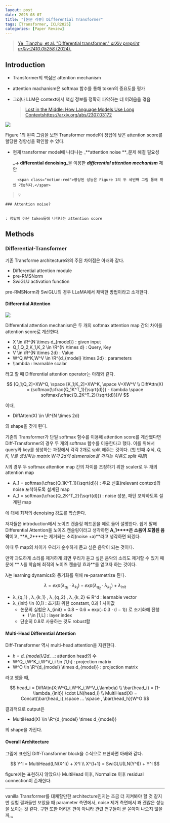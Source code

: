 ```yaml
---
layout: post
date: 2025-08-07
title: "[논문 리뷰] Differential Transformer"
tags: [Transformer, ICLR2025]
categories: [Paper Review]
---
```


> [Ye, Tianzhu, et al. "Differential transformer." ](https://arxiv.org/abs/2410.05258)[_arXiv preprint arXiv:2410.05258_](https://arxiv.org/abs/2410.05258)[ (2024).](https://arxiv.org/abs/2410.05258)



## Introduction

- Transformer의 핵심은 attention mechanism
- attention machanism은 softmax 함수를 통해 token의 중요도를 평가
- 그러나 LLM은 context에서 핵심 정보를 정확히 파악하는 데 어려움을 겪음

	> [Lost in the Middle: How Language Models Use Long Contextshttps://arxiv.org/abs/2307.03172](https://arxiv.org/abs/2307.03172)


![](https://prod-files-secure.s3.us-west-2.amazonaws.com/542b861c-36a8-4051-84e5-8804b6728dba/9083ea56-691a-4752-ae26-47f403431ac8/image.png?X-Amz-Algorithm=AWS4-HMAC-SHA256&X-Amz-Content-Sha256=UNSIGNED-PAYLOAD&X-Amz-Credential=ASIAZI2LB466TJOPUSJF%2F20250929%2Fus-west-2%2Fs3%2Faws4_request&X-Amz-Date=20250929T120130Z&X-Amz-Expires=3600&X-Amz-Security-Token=IQoJb3JpZ2luX2VjEEwaCXVzLXdlc3QtMiJIMEYCIQCtJojSHCBXsSgz%2Bg%2FthehPCXxTcUKCZjoWHzPTeaOwUQIhANNpROdm0hP8kTk%2BIzC7dhm0zhWrIixPxOKTL8y7IzqoKogECNT%2F%2F%2F%2F%2F%2F%2F%2F%2F%2FwEQABoMNjM3NDIzMTgzODA1IgzBr4V%2ByteKOi%2Bnacoq3AM8frBzEFmdKIv0H67SKtsUN5jO6CkZtbNfvixKb1NML7%2BuhsyMbyEFa6mbCgRApdGa7sL9kGGB825Km36mgi%2BNdLzjET%2FBp6X4Af3%2Bm1luwZoctF6Fto5SiIItLm%2BaqrR%2FV7Hs%2FSvpALgY8dFXpA8KR7xyDewiR1KGsLBrDSCL0jpmTtTIg1dcAlyVY2iyAHmAc%2FZjUHqmBxXVoSyUJu3IOj6wmiRn7z6Zg04OjZ7s1lI3%2FTnvj2q%2BhhxpNoTsihjEflTPLGptQT%2BUM6fHJeE84G%2BIIIJbDgAsctJz5S7PD%2FYfkQiNun9pwTqdhZYBQsB45hHXjc3X1sSHLVPTOEh1e6NpzI4YdZpr%2BnWLrAhPp9gU%2BCMtudmbX02hA%2B2XE5QAa0f%2BrQK60CrdPUOUvxUng%2FiwXcql9tXzG%2F2cE1Z%2BZEps%2BSP0xoiqoOaeWHqgbjUlp5CTUtYzjfc8mo5yDLx4FW%2BzJsNSALz7%2FpG3HUEFQ0LWW8uvfsoNavLee2i5%2FgTudUjYrSwmqF4il%2BAKgT33nKI4%2FKEhAGuMTWA4djWRRhIFG6OGvRqu9IiTpXJFTAdvCQVJyD%2B8yI3hrdlA439NXfipYfj%2BNkEst5HUWgLbTE0y49yQ1Ffj%2BG5QbDCz1unGBjqkAa4vY2bNivzxleuAD6YxOhdn4s2u66Z2pZc9U0wTz1rCy4H27FYUTnTisGMMOrFMDC6rlPbZLoqS5ldlYlGOuItTNrhz0ALoyeRSCEhQOZL5BwYqxaI9bpUzP9PGvJ50i%2FUJds8KRRaQzVLGQ5pIVM%2B5tGstCFSFmetCjx9V1TwScjHsh8Iv9MCjRXVBZqROLSbH4pBq1FoU7t2XLuAxsiZeFuJv&X-Amz-Signature=41b2bb1ce1c5cc9ccdec0db089db6608555f2d8f50cd797872fd897147fcc3b8&X-Amz-SignedHeaders=host&x-amz-checksum-mode=ENABLED&x-id=GetObject)


Figure 1의 왼쪽 그림을 보면 Transformer model이 정답에 낮은 attention score를 할당한 경향성을 확인할 수 있다.

- 현재 transformer model에 나타나는 _**attention noise **_문제 해결 필요성

	_**→ differential denoising**_을 이용한 _**differential attention mechanism**_ 제안


		<span class="notion-red">향상된 성능은 Figure 1의 두 세번째 그림 통해 확인 가능하다.</span>


> 💡 


	### Attention noise?


	: 정답이 아닌 token들에 나타나는 attention score



## Methods



### Differential-Transformer


기존 Transforme architecture와의 주된 차이점은 아래와 같다.

- Differential attention module
- pre-RMSNorm
- SwiGLU activation function

pre-RMSNorm과 SwiGLU의 경우 LLaMA에서 채택한 방법이라고 소개한다.



#### Differential Attention


![](https://prod-files-secure.s3.us-west-2.amazonaws.com/542b861c-36a8-4051-84e5-8804b6728dba/116d70b2-1963-4810-9167-f4c7d8a06e8f/image.png?X-Amz-Algorithm=AWS4-HMAC-SHA256&X-Amz-Content-Sha256=UNSIGNED-PAYLOAD&X-Amz-Credential=ASIAZI2LB466TJOPUSJF%2F20250929%2Fus-west-2%2Fs3%2Faws4_request&X-Amz-Date=20250929T120130Z&X-Amz-Expires=3600&X-Amz-Security-Token=IQoJb3JpZ2luX2VjEEwaCXVzLXdlc3QtMiJIMEYCIQCtJojSHCBXsSgz%2Bg%2FthehPCXxTcUKCZjoWHzPTeaOwUQIhANNpROdm0hP8kTk%2BIzC7dhm0zhWrIixPxOKTL8y7IzqoKogECNT%2F%2F%2F%2F%2F%2F%2F%2F%2F%2FwEQABoMNjM3NDIzMTgzODA1IgzBr4V%2ByteKOi%2Bnacoq3AM8frBzEFmdKIv0H67SKtsUN5jO6CkZtbNfvixKb1NML7%2BuhsyMbyEFa6mbCgRApdGa7sL9kGGB825Km36mgi%2BNdLzjET%2FBp6X4Af3%2Bm1luwZoctF6Fto5SiIItLm%2BaqrR%2FV7Hs%2FSvpALgY8dFXpA8KR7xyDewiR1KGsLBrDSCL0jpmTtTIg1dcAlyVY2iyAHmAc%2FZjUHqmBxXVoSyUJu3IOj6wmiRn7z6Zg04OjZ7s1lI3%2FTnvj2q%2BhhxpNoTsihjEflTPLGptQT%2BUM6fHJeE84G%2BIIIJbDgAsctJz5S7PD%2FYfkQiNun9pwTqdhZYBQsB45hHXjc3X1sSHLVPTOEh1e6NpzI4YdZpr%2BnWLrAhPp9gU%2BCMtudmbX02hA%2B2XE5QAa0f%2BrQK60CrdPUOUvxUng%2FiwXcql9tXzG%2F2cE1Z%2BZEps%2BSP0xoiqoOaeWHqgbjUlp5CTUtYzjfc8mo5yDLx4FW%2BzJsNSALz7%2FpG3HUEFQ0LWW8uvfsoNavLee2i5%2FgTudUjYrSwmqF4il%2BAKgT33nKI4%2FKEhAGuMTWA4djWRRhIFG6OGvRqu9IiTpXJFTAdvCQVJyD%2B8yI3hrdlA439NXfipYfj%2BNkEst5HUWgLbTE0y49yQ1Ffj%2BG5QbDCz1unGBjqkAa4vY2bNivzxleuAD6YxOhdn4s2u66Z2pZc9U0wTz1rCy4H27FYUTnTisGMMOrFMDC6rlPbZLoqS5ldlYlGOuItTNrhz0ALoyeRSCEhQOZL5BwYqxaI9bpUzP9PGvJ50i%2FUJds8KRRaQzVLGQ5pIVM%2B5tGstCFSFmetCjx9V1TwScjHsh8Iv9MCjRXVBZqROLSbH4pBq1FoU7t2XLuAxsiZeFuJv&X-Amz-Signature=7089cb3ed73576bc6fd6de4a81e2febaae8b543367456f800111e8b517cacf1e&X-Amz-SignedHeaders=host&x-amz-checksum-mode=ENABLED&x-id=GetObject)


Differential attention mechanism은 두 개의 softmax attention map 간의 차이를 attention score로 계산한다.

- X \in \R^{N \times d\_{model}} : given input
- Q\_1,Q\_2,K\_1,K\_2 \in \R^{N \times d} : Query, Key
- V \in \R^{N \times 2d} : Value
- W^Q,W^K,W^V \in \R^{d\_{model} \times 2d} : parameters
- \lambda : learnable scalar

라고 할 때 Differential attention operator는 아래와 같다.


$$
[Q_1;Q_2]=XW^Q, \space [K_1;K_2]=XW^K, \space V=XW^V \\
DiffAttn(X) = (softmax(\cfrac{Q_1K^T_1}{\sqrt{d}}) - \lambda \space softmax(\cfrac{Q_2K^T_2}{\sqrt{d}}))V
$$


이때,

- DiffAtten(X) \in \R^{N \times 2d}

의 shape을 갖게 된다.


기존의 Transformer가 단일 softmax 함수를 이용해 attention score를 계산했다면 Diff-Transformer의 경우 두 개의 softmax 함수를 이용한다고 했다. 이를 위해서 query와 key를 생성하는 과정에서 각각 2개로 split 해주는 것이다. <span class="notion-red">(첫 번째 수식, </span><span class="notion-red">_Q, K, V를 생성하는 matrix W가 2d의 dismension을 가지는 이유도 split 때문_</span><span class="notion-red">)</span>


 λ의 경우 두 softmax attention map 간의 차이를 조정하기 위한 scaler로 두 개의 attention map

- A\_1 = softmax(\cfrac{Q\_1K^T\_1}{\sqrt{d}}) : 주요 신호(relevant context)와 noise 포착하도록 설계된 map
- A\_1 = softmax(\cfrac{Q\_2K^T\_2}{\sqrt{d}}) : noise 성분, 패턴 포착하도록 설계된 map 

에 대해 최적의 denoising 강도를 학습한다.


저자들은 introduction에서 노이즈 캔슬링 헤드폰을 예로 들어 설명한다. 쉽게 말해 Differential Attention을 노이즈 캔슬링이라고 생각하면 **A\_1****은 소음이 포함된 음악**이고, **A\_2****는 제거되는 소리(noise +a)**라고 생각하면 되겠다. 


이때 두 map의 차이가 우리가 순수하게 듣고 싶은 음악이 되는 것이다. 


만약 과도하게 소리를 제거하게 되면 우리가 듣고 싶은 음악의 소리도 제거할 수 있기 때문에 ** λ를 학습해 최적의 노이즈 캔슬링 효과**를 얻고자 하는 것이다.


λ는 learning dynamics와 동기화를 위해 re-parametrize 된다.


$$
\lambda = exp(\lambda_{q_1} \cdot \lambda_{k_1}) - exp(\lambda_{q_2} \cdot \lambda_{k_2}) + \lambda_{init}
$$

- λ\_{q\_1} , λ\_{k\_1} , λ\_{q\_2} , λ\_{k\_2} ∈ R^d : learnable vector
- λ\_{init} \in (0,1) : 초기화 위한 constant, 0과 1 사이값
	- 논문의 실험은 λ\_{init} = 0.8 − 0.6 × exp(−0.3 · (l − 1)) 로 초기화해 진행
		- l \in [1,L] : layer index
	- 단순히 0.8로 사용하는 것도 robust함


#### **Multi-Head Differential Attention**


Diff-Transformer 역시 multi-head attention을 지원한다.

- _h = d\_{model}/2d__ _: attention head의 수
- W^Q\_i,W^K\_i,W^V\_i,i \in [1,h] : projection matrix
- W^O \in \R^{d\_{model} \times d\_{model}} : projection matrix

라고 했을 때,


$$
head_i = DiffAttn(X;W^Q_i,W^K_i,W^V_i,\lambda) \\
\bar{head_i} = (1-\lambda_{init}) \cdot LN(head_i) \\
MultiHead(X) = Concat(\bar{head_i},\space ... \space , \bar{head_h})W^O
$$


결과적으로 output은

- MultiHead(X) \in \R^{d\_{model} \times d\_{model}}

의 shape을 가진다.



#### Overall Architecture


그림에 표현된 Diff-Transformer block을 수식으로 표현하면 아래와 같다.


$$
Y^l = MultiHead(LN(X^l)) + X^l \\
X^{l+1} = SwiGLU(LN(Y^l)) + Y^l
$$


figure에는 표현하지 않았으나 MultiHead 이후, Normalize 이후 residual connection이 존재한다.


---


vanilla Transformer를 대체할만한 architecture인지는 조금 더 지켜봐야 할 것 같지만 실험 결과들만 보았을 때 parameter 측면에서, noise 제거 측면에서 꽤 괜찮은 성능을 보이는 것 같다. 구현 또한 어려운 편이 아니라 관련 연구들이 곧 쏟아져 나오지 않을까,,,

